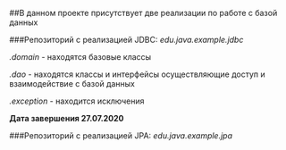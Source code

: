 ##В данном проекте присутствует две реализации по работе с базой данных



###Репозиторий с реализацией JDBC: 
*edu.java.example.jdbc*

*.domain* - находятся базовые классы

*.dao* - находятся классы и интерфейсы осуществляющие доступ и взаимодействие с базой данных

*.exception* - находится исключения 

**Дата завершения 27.07.2020**

###Репозиторий с реализацией JPA: 
*edu.java.example.jpa*
